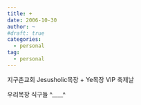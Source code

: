 ```yaml
---
title: +
date: 2006-10-30
author: ~
#draft: true
categories:
  - personal
tag:
  - personal
---
```




지구촌교회
Jesusholic목장 + Ye목장
VIP 축제날


우리목장 식구들 ^____^



 







